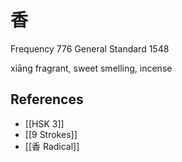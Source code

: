 # 香
Frequency 776
General Standard 1548

xiāng
fragrant, sweet smelling, incense

## References
- [[HSK 3]]
- [[9 Strokes]]
- [[香 Radical]]